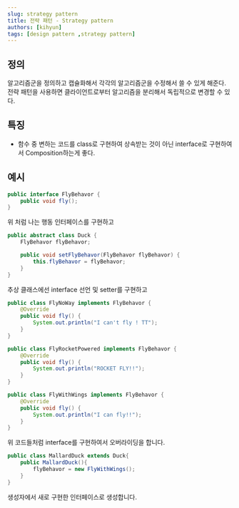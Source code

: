 ```yaml
---
slug: strategy pattern
title: 전략 패턴 - Strategy pattern
authors: [kihyun]
tags: [design pattern ,strategy pattern]
---
```



## 정의

알고리즘군을 정의하고 캡슐화해서 각각의 알고리즘군을 수정해서 쓸 수 있게 해준다.
전략 패턴을 사용하면 클라이언트로부터 알고리즘을 분리해서 독립적으로 변경할 수 있다.

## 특징

- 함수 중 변하는 코드를 class로 구현하여 상속받는 것이 아닌 interface로 구현하여서 Composition하는게 좋다.

## 예시

```java title="/src/interfaces/FlyBehavior.java"
public interface FlyBehavor {
    public void fly();
}
```
위 처럼 나는 행동 인터페이스를 구현하고

```java title="/src/classes/Duck.java"
public abstract class Duck {
    FlyBehavor flyBehavor;

    public void setFlyBehavor(FlyBehavor flyBehavor) {
        this.flyBehavor = flyBehavor;
    }
}
```
추상 클래스에선 interface 선언 및 setter를 구현하고

```java title="/src/classes/FlyNoway ... FlyWithWings.java"
public class FlyNoWay implements FlyBehavor {
    @Override
    public void fly() {
        System.out.println("I can't fly ! TT");
    }
}

public class FlyRocketPowered implements FlyBehavor {
    @Override
    public void fly() {
        System.out.println("ROCKET FLY!!");
    }
}

public class FlyWithWings implements FlyBehavor {
    @Override
    public void fly() {
        System.out.println("I can fly!!");
    }
}
```

위 코드들처럼 interface를 구현하여서 오버라이딩을 합니다.

```java title="/src/classes/MallardDuck.java"
public class MallardDuck extends Duck{
    public MallardDuck(){
        flyBehavor = new FlyWithWings();
    }
}
```
생성자에서 새로 구현한 인터페이스로 생성합니다.